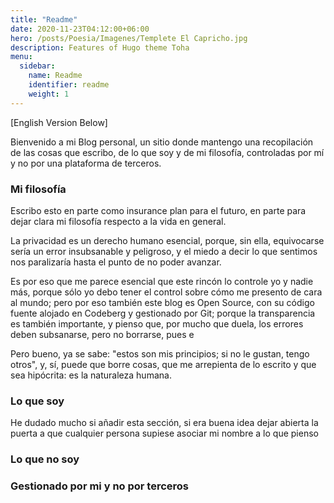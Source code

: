 ```yaml
---
title: "Readme"
date: 2020-11-23T04:12:00+06:00
hero: /posts/Poesia/Imagenes/Templete El Capricho.jpg 
description: Features of Hugo theme Toha
menu:
  sidebar:
    name: Readme
    identifier: readme
    weight: 1
---
```


[English Version Below]

Bienvenido a mi Blog personal, un sitio donde mantengo una recopilación de las cosas que escribo, de lo que soy y de mi filosofía, controladas por mí y no por una plataforma de terceros.

### Mi filosofía

Escribo esto en parte como insurance plan para el futuro, en parte para dejar clara mi filosofía respecto a la vida en general.

La privacidad es un derecho humano esencial, porque, sin ella, equivocarse sería un error insubsanable y peligroso, y el miedo a decir lo que sentimos nos paralizaría hasta el punto de no poder avanzar. 

Es por eso que me parece esencial que este rincón lo controle yo y nadie más, porque sólo yo debo tener el control sobre cómo me presento de cara al mundo; pero por eso también este blog es Open Source, con su código fuente alojado en Codeberg y gestionado por Git; porque la transparencia es también importante, y pienso que, por mucho que duela, los errores deben subsanarse, pero no borrarse, pues e


Pero bueno, ya se sabe: "estos son mis principios; si no le gustan, tengo otros", y, sí, puede que borre cosas, que me arrepienta de lo escrito y   que sea hipócrita: es la naturaleza humana.

### Lo que soy

He dudado mucho si añadir esta sección, si era buena idea dejar abierta la puerta a que cualquier persona supiese asociar mi nombre a lo que pienso

### Lo que no soy
<!-- Infalible; el papa -->
### Gestionado por mi y no por terceros
